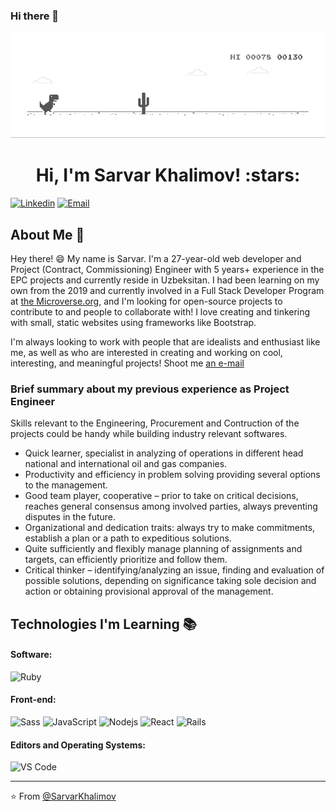 ### Hi there 👋

![image](dino.gif)

<h1 align="center">Hi, I'm Sarvar Khalimov! :stars:</h1>


[![Linkedin](https://img.shields.io/badge/-LinkedIn-blue?style=flat&logo=Linkedin&logoColor=white&link=https://linkedin.com/in/sarvar-khalimov-208797143/)](https://www.linkedin.com/in/sarvar-khalimov-208797143/)
[![Email](https://img.shields.io/badge/-Email-c14438?style=flat&logo=Gmail&logoColor=white&link=mailto:mail@gmail.com)](mailto:khalimovsarvar@gmail.com)


## About Me :wave:

Hey there! :smile: My name is Sarvar. I'm a 27-year-old web developer and Project (Contract, Commissioning) Engineer with 5 years+ experience in the EPC projects and currently reside in Uzbeksitan. I had been learning on my own from the 2019 and currently involved in a Full Stack Developer Program at [the Microverse.org](https://www.microverse.org/), and I'm looking for open-source projects to contribute to and people to collaborate with! I love creating and tinkering with small, static websites using frameworks like Bootstrap.


I'm always looking to work with people that are idealists and enthusiast like me, as well as who are interested in creating and working on cool, interesting, and meaningful projects! Shoot me [an e-mail](mailto:khalimovsarvar@gmail.com) 

### Brief summary about my previous experience as Project Engineer
Skills relevant to the Engineering, Procurement and Contruction of the projects could be handy while building industry relevant softwares.

- Quick learner, specialist in analyzing of operations in different head national and international oil and gas companies. 
- Productivity and efficiency in problem solving providing several options to the management. 
- Good team player, cooperative – prior to take on critical decisions, reaches general consensus among involved parties, always preventing disputes in the future. 
- Organizational and dedication traits: always try to make commitments, establish a plan or a path to expeditious solutions. 
- Quite sufficiently and flexibly manage planning of assignments and targets, can efficiently prioritize and follow them. 
- Critical thinker – identifying/analyzing an issue, finding and evaluation of possible solutions, depending on significance taking sole decision and action or obtaining provisional approval of the management.


## Technologies I'm Learning :books:

#### Software:

![Ruby](http://img.shields.io/badge/-Ruby-CC342D?style=flat-square&logo=ruby&logoColor=ffe8e8)

#### Front-end:

![Sass](https://img.shields.io/badge/-Sass-%23CC6699?style=flat-square&logo=sass&logoColor=ffffff)
![JavaScript](https://img.shields.io/badge/-JavaScript-%23F7DF1C?style=flat-square&logo=javascript&logoColor=000000&color=d1b01f)
![Nodejs](https://img.shields.io/badge/-Nodejs-black?style=flat-square&logo=Node.js&logoColor=00d632)
![React](https://img.shields.io/badge/-React-%23282C34?style=flat-square&logo=react)
![Rails](http://img.shields.io/badge/-Ruby%20on%20Rails-CC0000?style=flat-square&logo=ruby-on-rails&logoColor=ffffff)


#### Editors and Operating Systems:

![VS Code](http://img.shields.io/badge/-VS%20Code-007ACC?style=flat-square&logo=visual-studio-code&logoColor=ffffff)

<hr/>

:star: From [@SarvarKhalimov](https://github.com/SarvarKh?tab=stars)
